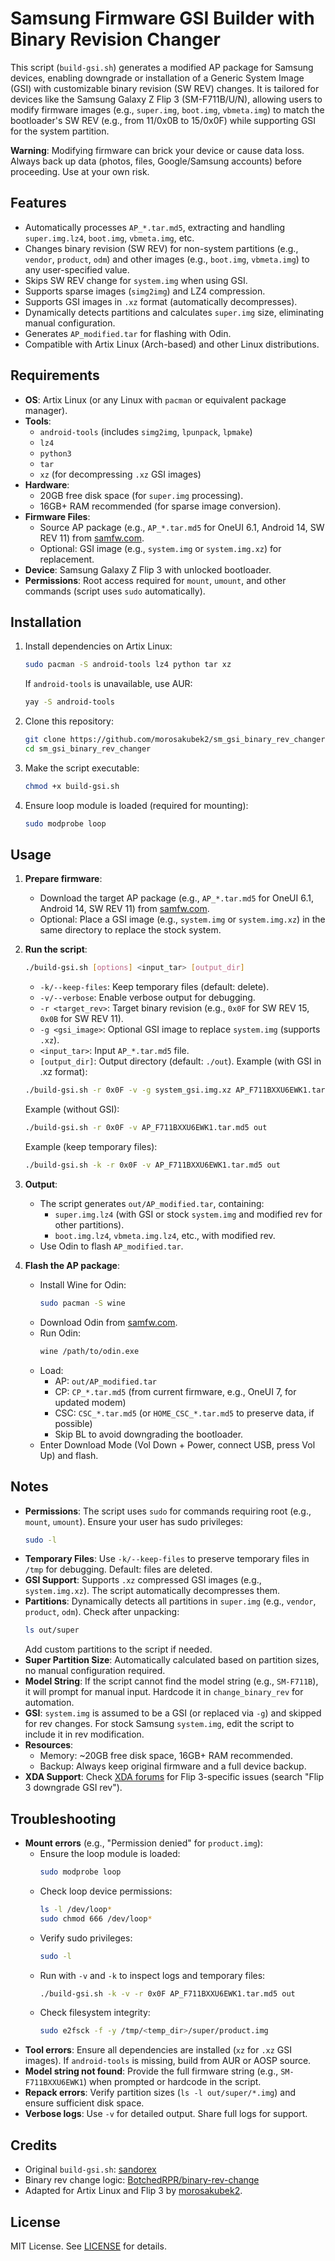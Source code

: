 # Samsung Firmware GSI Builder with Binary Revision Changer

This script (`build-gsi.sh`) generates a modified AP package for Samsung devices, enabling downgrade or installation of a Generic System Image (GSI) with customizable binary revision (SW REV) changes. It is tailored for devices like the Samsung Galaxy Z Flip 3 (SM-F711B/U/N), allowing users to modify firmware images (e.g., `super.img`, `boot.img`, `vbmeta.img`) to match the bootloader's SW REV (e.g., from 11/0x0B to 15/0x0F) while supporting GSI for the system partition.

**Warning**: Modifying firmware can brick your device or cause data loss. Always back up data (photos, files, Google/Samsung accounts) before proceeding. Use at your own risk.

## Features
- Automatically processes `AP_*.tar.md5`, extracting and handling `super.img.lz4`, `boot.img`, `vbmeta.img`, etc.
- Changes binary revision (SW REV) for non-system partitions (e.g., `vendor`, `product`, `odm`) and other images (e.g., `boot.img`, `vbmeta.img`) to any user-specified value.
- Skips SW REV change for `system.img` when using GSI.
- Supports sparse images (`simg2img`) and LZ4 compression.
- Supports GSI images in `.xz` format (automatically decompresses).
- Dynamically detects partitions and calculates `super.img` size, eliminating manual configuration.
- Generates `AP_modified.tar` for flashing with Odin.
- Compatible with Artix Linux (Arch-based) and other Linux distributions.

## Requirements
- **OS**: Artix Linux (or any Linux with `pacman` or equivalent package manager).
- **Tools**:
  - `android-tools` (includes `simg2img`, `lpunpack`, `lpmake`)
  - `lz4`
  - `python3`
  - `tar`
  - `xz` (for decompressing `.xz` GSI images)
- **Hardware**:
  - 20GB free disk space (for `super.img` processing).
  - 16GB+ RAM recommended (for sparse image conversion).
- **Firmware Files**:
  - Source AP package (e.g., `AP_*.tar.md5` for OneUI 6.1, Android 14, SW REV 11) from [samfw.com](https://samfw.com/firmware/SM-F711B).
  - Optional: GSI image (e.g., `system.img` or `system.img.xz`) for replacement.
- **Device**: Samsung Galaxy Z Flip 3 with unlocked bootloader.
- **Permissions**: Root access required for `mount`, `umount`, and other commands (script uses `sudo` automatically).

## Installation
1. Install dependencies on Artix Linux:
   ```bash
   sudo pacman -S android-tools lz4 python tar xz
   ```
   If `android-tools` is unavailable, use AUR:
   ```bash
   yay -S android-tools
   ```
2. Clone this repository:
   ```bash
   git clone https://github.com/morosakubek2/sm_gsi_binary_rev_changer.git
   cd sm_gsi_binary_rev_changer
   ```
3. Make the script executable:
   ```bash
   chmod +x build-gsi.sh
   ```
4. Ensure loop module is loaded (required for mounting):
   ```bash
   sudo modprobe loop
   ```

## Usage
1. **Prepare firmware**:
   - Download the target AP package (e.g., `AP_*.tar.md5` for OneUI 6.1, Android 14, SW REV 11) from [samfw.com](https://samfw.com/firmware/SM-F711B).
   - Optional: Place a GSI image (e.g., `system.img` or `system.img.xz`) in the same directory to replace the stock system.

2. **Run the script**:
   ```bash
   ./build-gsi.sh [options] <input_tar> [output_dir]
   ```
   - `-k/--keep-files`: Keep temporary files (default: delete).
   - `-v/--verbose`: Enable verbose output for debugging.
   - `-r <target_rev>`: Target binary revision (e.g., `0x0F` for SW REV 15, `0x0B` for SW REV 11).
   - `-g <gsi_image>`: Optional GSI image to replace `system.img` (supports `.xz`).
   - `<input_tar>`: Input `AP_*.tar.md5` file.
   - `[output_dir]`: Output directory (default: `./out`).
   Example (with GSI in .xz format):
   ```bash
   ./build-gsi.sh -r 0x0F -v -g system_gsi.img.xz AP_F711BXXU6EWK1.tar.md5 out
   ```
   Example (without GSI):
   ```bash
   ./build-gsi.sh -r 0x0F -v AP_F711BXXU6EWK1.tar.md5 out
   ```
   Example (keep temporary files):
   ```bash
   ./build-gsi.sh -k -r 0x0F -v AP_F711BXXU6EWK1.tar.md5 out
   ```

3. **Output**:
   - The script generates `out/AP_modified.tar`, containing:
     - `super.img.lz4` (with GSI or stock `system.img` and modified rev for other partitions).
     - `boot.img.lz4`, `vbmeta.img.lz4`, etc., with modified rev.
   - Use Odin to flash `AP_modified.tar`.

4. **Flash the AP package**:
   - Install Wine for Odin:
     ```bash
     sudo pacman -S wine
     ```
   - Download Odin from [samfw.com](https://samfw.com).
   - Run Odin:
     ```bash
     wine /path/to/odin.exe
     ```
   - Load:
     - AP: `out/AP_modified.tar`
     - CP: `CP_*.tar.md5` (from current firmware, e.g., OneUI 7, for updated modem)
     - CSC: `CSC_*.tar.md5` (or `HOME_CSC_*.tar.md5` to preserve data, if possible)
     - Skip BL to avoid downgrading the bootloader.
   - Enter Download Mode (Vol Down + Power, connect USB, press Vol Up) and flash.

## Notes
- **Permissions**: The script uses `sudo` for commands requiring root (e.g., `mount`, `umount`). Ensure your user has sudo privileges:
  ```bash
  sudo -l
  ```
- **Temporary Files**: Use `-k/--keep-files` to preserve temporary files in `/tmp` for debugging. Default: files are deleted.
- **GSI Support**: Supports `.xz` compressed GSI images (e.g., `system.img.xz`). The script automatically decompresses them.
- **Partitions**: Dynamically detects all partitions in `super.img` (e.g., `vendor`, `product`, `odm`). Check after unpacking:
  ```bash
  ls out/super
  ```
  Add custom partitions to the script if needed.
- **Super Partition Size**: Automatically calculated based on partition sizes, no manual configuration required.
- **Model String**: If the script cannot find the model string (e.g., `SM-F711B`), it will prompt for manual input. Hardcode it in `change_binary_rev` for automation.
- **GSI**: `system.img` is assumed to be a GSI (or replaced via `-g`) and skipped for rev changes. For stock Samsung `system.img`, edit the script to include it in rev modification.
- **Resources**:
  - Memory: ~20GB free disk space, 16GB+ RAM recommended.
  - Backup: Always keep original firmware and a full device backup.
- **XDA Support**: Check [XDA forums](https://xdaforums.com) for Flip 3-specific issues (search "Flip 3 downgrade GSI rev").

## Troubleshooting
- **Mount errors** (e.g., "Permission denied" for `product.img`):
  - Ensure the loop module is loaded:
    ```bash
    sudo modprobe loop
    ```
  - Check loop device permissions:
    ```bash
    ls -l /dev/loop*
    sudo chmod 666 /dev/loop*
    ```
  - Verify sudo privileges:
    ```bash
    sudo -l
    ```
  - Run with `-v` and `-k` to inspect logs and temporary files:
    ```bash
    ./build-gsi.sh -k -v -r 0x0F AP_F711BXXU6EWK1.tar.md5 out
    ```
  - Check filesystem integrity:
    ```bash
    sudo e2fsck -f -y /tmp/<temp_dir>/super/product.img
    ```
- **Tool errors**: Ensure all dependencies are installed (`xz` for `.xz` GSI images). If `android-tools` is missing, build from AUR or AOSP source.
- **Model string not found**: Provide the full firmware string (e.g., `SM-F711BXXU6EWK1`) when prompted or hardcode in the script.
- **Repack errors**: Verify partition sizes (`ls -l out/super/*.img`) and ensure sufficient disk space.
- **Verbose logs**: Use `-v` for detailed output. Share full logs for support.

## Credits
- Original `build-gsi.sh`: [sandorex](https://gist.github.com/sandorex/031c006cc9f705c3640bad8d5b9d66d2)
- Binary rev change logic: [BotchedRPR/binary-rev-change](https://github.com/BotchedRPR/binary-rev-change)
- Adapted for Artix Linux and Flip 3 by [morosakubek2](https://github.com/morosakubek2).

## License
MIT License. See [LICENSE](LICENSE) for details.

